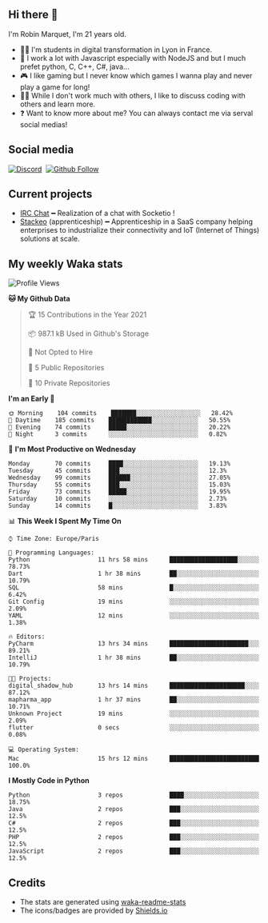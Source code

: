 ## Hi there 👋

I'm Robin Marquet, I'm 21 years old.

- 👨‍💻 I'm students in digital transformation in Lyon in France.
- 🌱 I work a lot with Javascript especially with NodeJS and but I much prefet python, C, C++, C#, java...
- 🎮 I like gaming but I never know which games I wanna play and never play a game for long!
- 👯‍♀️ While I don't work much with others, I like to discuss coding with others and learn more.
- ❓ Want to know more about me? You can always contact me via serval social medias!

## Social media

[![Discord](https://img.shields.io/discord/759460462105854022?label=rmarquet%232048&style=for-the-badge&logo=discord&logoColor=ffffff)](https://github.com/rmarquet21)
‎‎ [![Github Follow](https://img.shields.io/github/followers/rmarquet21?logo=github&logoColor=ffffff&style=for-the-badge)](https://github.com/rmarquet21)

## Current projects

- [IRC Chat](https://socket.io/) ━ Realization of a chat with Socketio !
- [Stackeo](https://www.stackeo.io/) (apprenticeship) ━ Apprenticeship in a SaaS company helping enterprises to industrialize their connectivity and IoT (Internet of Things) solutions at scale.

## My weekly Waka stats

<!--START_SECTION:waka-->
![Profile Views](http://img.shields.io/badge/Profile%20Views-6-blue)

**🐱 My Github Data** 

> 🏆 15 Contributions in the Year 2021
 > 
> 📦 987.1 kB Used in Github's Storage 
 > 
> 🚫 Not Opted to Hire
 > 
> 📜 5 Public Repositories 
 > 
> 🔑 10 Private Repositories  
 > 
**I'm an Early 🐤** 

```text
🌞 Morning    104 commits    ███████░░░░░░░░░░░░░░░░░░   28.42% 
🌆 Daytime    185 commits    ████████████░░░░░░░░░░░░░   50.55% 
🌃 Evening    74 commits     █████░░░░░░░░░░░░░░░░░░░░   20.22% 
🌙 Night      3 commits      ░░░░░░░░░░░░░░░░░░░░░░░░░   0.82%

```
📅 **I'm Most Productive on Wednesday** 

```text
Monday       70 commits     ████░░░░░░░░░░░░░░░░░░░░░   19.13% 
Tuesday      45 commits     ███░░░░░░░░░░░░░░░░░░░░░░   12.3% 
Wednesday    99 commits     ██████░░░░░░░░░░░░░░░░░░░   27.05% 
Thursday     55 commits     ███░░░░░░░░░░░░░░░░░░░░░░   15.03% 
Friday       73 commits     █████░░░░░░░░░░░░░░░░░░░░   19.95% 
Saturday     10 commits     ░░░░░░░░░░░░░░░░░░░░░░░░░   2.73% 
Sunday       14 commits     █░░░░░░░░░░░░░░░░░░░░░░░░   3.83%

```


📊 **This Week I Spent My Time On** 

```text
⌚︎ Time Zone: Europe/Paris

💬 Programming Languages: 
Python                   11 hrs 58 mins      ███████████████████░░░░░░   78.73% 
Dart                     1 hr 38 mins        ██░░░░░░░░░░░░░░░░░░░░░░░   10.79% 
SQL                      58 mins             █░░░░░░░░░░░░░░░░░░░░░░░░   6.42% 
Git Config               19 mins             ░░░░░░░░░░░░░░░░░░░░░░░░░   2.09% 
YAML                     12 mins             ░░░░░░░░░░░░░░░░░░░░░░░░░   1.38%

🔥 Editors: 
PyCharm                  13 hrs 34 mins      ██████████████████████░░░   89.21% 
IntelliJ                 1 hr 38 mins        ██░░░░░░░░░░░░░░░░░░░░░░░   10.79%

🐱‍💻 Projects: 
digital_shadow_hub       13 hrs 14 mins      █████████████████████░░░░   87.12% 
mapharma_app             1 hr 37 mins        ██░░░░░░░░░░░░░░░░░░░░░░░   10.71% 
Unknown Project          19 mins             ░░░░░░░░░░░░░░░░░░░░░░░░░   2.09% 
flutter                  0 secs              ░░░░░░░░░░░░░░░░░░░░░░░░░   0.08%

💻 Operating System: 
Mac                      15 hrs 12 mins      █████████████████████████   100.0%

```

**I Mostly Code in Python** 

```text
Python                   3 repos             ████░░░░░░░░░░░░░░░░░░░░░   18.75% 
Java                     2 repos             ███░░░░░░░░░░░░░░░░░░░░░░   12.5% 
C#                       2 repos             ███░░░░░░░░░░░░░░░░░░░░░░   12.5% 
PHP                      2 repos             ███░░░░░░░░░░░░░░░░░░░░░░   12.5% 
JavaScript               2 repos             ███░░░░░░░░░░░░░░░░░░░░░░   12.5%

```



<!--END_SECTION:waka-->

## Credits

- The stats are generated using [waka-readme-stats](https://github.com/anmol098/waka-readme-stats)
- The icons/badges are provided by [Shields.io](https://shields.io/)
